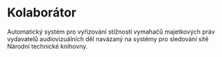 # Kolaborátor

Automatický systém pro vyřizování stížností vymahačů majetkových práv vydavatelů audiovizuálních děl navázaný na systémy pro sledování sítě Národní technické knihovny.

<!-- vim:set spelllang=cs: -->
